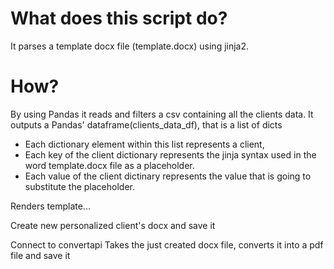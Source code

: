 # What does this script do?
It parses a template docx file (template.docx) using jinja2.

# How?
By using Pandas it reads and filters a csv containing all the clients data.
It outputs a Pandas' dataframe(clients_data_df), that is a list of dicts

- Each dictionary element within this list represents a client,
- Each key of the client dictionary represents the jinja syntax used in the word template.docx file as a placeholder.
- Each value of the client dictinary represents the value that is going to substitute the placeholder.

Renders template...

Create new personalized client's docx and save it

Connect to convertapi
Takes the just created docx file, converts it into a pdf file and save it


